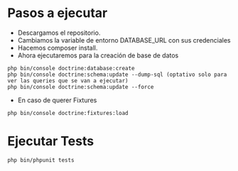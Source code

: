 # Pasos a ejecutar
* Descargamos el repositorio.
* Cambiamos la variable de entorno DATABASE_URL con sus credenciales
* Hacemos composer install.
* Ahora ejecutaremos para la creación de base de datos
```
php bin/console doctrine:database:create
php bin/console doctrine:schema:update --dump-sql (optativo solo para ver las queries que se van a ejecutar)
php bin/console doctrine:schema:update --force
```
* En caso de querer Fixtures
```
php bin/console doctrine:fixtures:load
```

# Ejecutar Tests
```
php bin/phpunit tests
```
